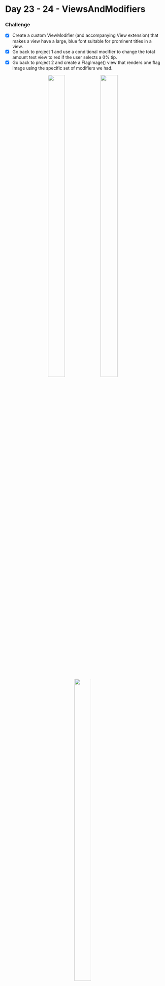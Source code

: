 # Day 23 - 24 - ViewsAndModifiers

### Challenge

- [x] Create a custom ViewModifier (and accompanying View extension) that makes a view have a large, blue font suitable for prominent titles in a view.
- [x] Go back to project 1 and use a conditional modifier to change the total amount text view to red if the user selects a 0% tip.
- [x] Go back to project 2 and create a FlagImage() view that renders one flag image using the specific set of modifiers we had.

<p align="center">
<img src="https://github.com/shankarmadeshvaran/100DaysOfSwiftUI/blob/master/ViewsAndModifiers/Screenshots/weSplit.png" width="33%" height="50%"/>
<img src="https://github.com/shankarmadeshvaran/100DaysOfSwiftUI/blob/master/ViewsAndModifiers/Screenshots/GuessTheFlag.png" width="33%" height="50%"/>
<img src="https://github.com/shankarmadeshvaran/100DaysOfSwiftUI/blob/master/ViewsAndModifiers/Screenshots/TitleModifiers.png" width="33%" height="50%"/>
</p>

<p align="center">
<img src="https://github.com/shankarmadeshvaran/100DaysOfSwiftUI/blob/master/ViewsAndModifiers/Screenshots/ViewAndModifiers.png" width="70%" height="60%"/>
</p>


## More Updates
Follow me on [LinkedIn](https://linkedin.com/in/shankar-mathesh) or [Twitter](https://twitter.com/Shankar__am) to get the latest update about features, code and more. 

You can also follow [#100DaysOfSwiftUI](https://twitter.com/hashtag/100DaysOfSwiftUI) on twitter for latest updates!

